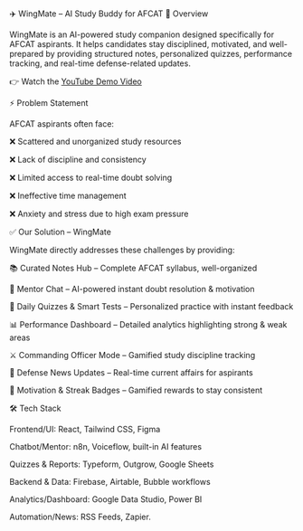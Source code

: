 ✈️ WingMate – AI Study Buddy for AFCAT
📌 Overview

WingMate is an AI-powered study companion designed specifically for AFCAT aspirants.
It helps candidates stay disciplined, motivated, and well-prepared by providing structured notes, personalized quizzes, performance tracking, and real-time defense-related updates.

👉 Watch the [YouTube Demo Video](https://youtu.be/6JpRPbbtfYs)

⚡ Problem Statement

AFCAT aspirants often face:

❌ Scattered and unorganized study resources

❌ Lack of discipline and consistency

❌ Limited access to real-time doubt solving

❌ Ineffective time management

❌ Anxiety and stress due to high exam pressure

✅ Our Solution – WingMate

WingMate directly addresses these challenges by providing:

📚 Curated Notes Hub – Complete AFCAT syllabus, well-organized

🤖 Mentor Chat – AI-powered instant doubt resolution & motivation

📝 Daily Quizzes & Smart Tests – Personalized practice with instant feedback

📊 Performance Dashboard – Detailed analytics highlighting strong & weak areas

⚔️ Commanding Officer Mode – Gamified study discipline tracking

📰 Defense News Updates – Real-time current affairs for aspirants

💪 Motivation & Streak Badges – Gamified rewards to stay consistent

🛠️ Tech Stack

Frontend/UI: React, Tailwind CSS, Figma

Chatbot/Mentor: n8n, Voiceflow, built-in AI features

Quizzes & Reports: Typeform, Outgrow, Google Sheets

Backend & Data: Firebase, Airtable, Bubble workflows

Analytics/Dashboard: Google Data Studio, Power BI

Automation/News: RSS Feeds, Zapier.
